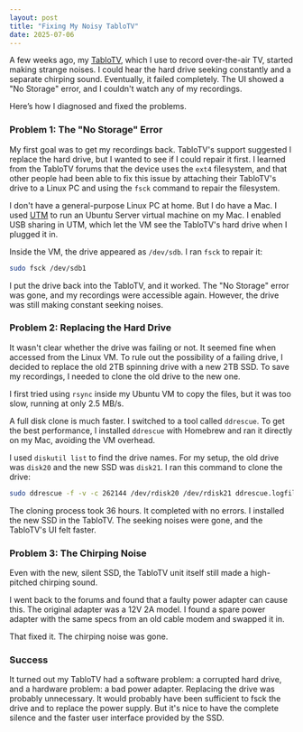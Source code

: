 ```yaml
---
layout: post
title: "Fixing My Noisy TabloTV"
date: 2025-07-06
---
```


A few weeks ago, my [TabloTV](https://support.tablotv.com/hc/en-us/articles/202083158-Legacy-2-Tuner-and-4-Tuner-Tablo-Quick-Start-Guide), which I use to record over-the-air TV, started making strange noises. I could hear the hard drive seeking constantly and a separate chirping sound. Eventually, it failed completely. The UI showed a "No Storage" error, and I couldn't watch any of my recordings.

Here’s how I diagnosed and fixed the problems.

### Problem 1: The "No Storage" Error

My first goal was to get my recordings back. TabloTV's support suggested I replace the hard drive, but I wanted to see if I could repair it first. I learned from the TabloTV forums that the device uses the `ext4` filesystem, and that other people had been able to fix this issue by attaching their TabloTV's drive to a Linux PC and using the `fsck` command to repair the filesystem.

I don't have a general-purpose Linux PC at home. But I do have a Mac. I used [UTM](https://github.com/utmapp/UTM) to run an Ubuntu Server virtual machine on my Mac. I enabled USB sharing in UTM, which let the VM see the TabloTV's hard drive when I plugged it in.

Inside the VM, the drive appeared as `/dev/sdb`. I ran `fsck` to repair it:

```bash
sudo fsck /dev/sdb1
```

I put the drive back into the TabloTV, and it worked. The "No Storage" error was gone, and my recordings were accessible again. However, the drive was still making constant seeking noises.

### Problem 2: Replacing the Hard Drive

It wasn't clear whether the drive was failing or not. It seemed fine when accessed from the Linux VM. To rule out the possibility of a failing drive, I decided to replace the old 2TB spinning drive with a new 2TB SSD. To save my recordings, I needed to clone the old drive to the new one.

I first tried using `rsync` inside my Ubuntu VM to copy the files, but it was too slow, running at only 2.5 MB/s.

A full disk clone is much faster. I switched to a tool called `ddrescue`. To get the best performance, I installed `ddrescue` with Homebrew and ran it directly on my Mac, avoiding the VM overhead.

I used `diskutil list` to find the drive names. For my setup, the old drive was `disk20` and the new SSD was `disk21`. I ran this command to clone the drive:

```bash
sudo ddrescue -f -v -c 262144 /dev/rdisk20 /dev/rdisk21 ddrescue.logfile
```

The cloning process took 36 hours. It completed with no errors. I installed the new SSD in the TabloTV. The seeking noises were gone, and the TabloTV's UI felt faster.

### Problem 3: The Chirping Noise

Even with the new, silent SSD, the TabloTV unit itself still made a high-pitched chirping sound.

I went back to the forums and found that a faulty power adapter can cause this. The original adapter was a 12V 2A model. I found a spare power adapter with the same specs from an old cable modem and swapped it in.

That fixed it. The chirping noise was  gone.

### Success

It turned out my TabloTV had a software problem: a corrupted hard drive, and a hardware problem: a bad power adapter. Replacing the drive was probably unnecessary. It would probably have been sufficient to fsck the drive and to replace the power supply. But it's nice to have the complete silence and the faster user interface provided by the SSD.
